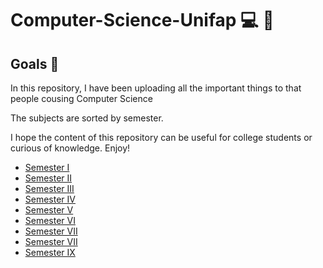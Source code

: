 # Computer-Science-Unifap 💻 💾

## Goals 🏁

In this repository, I have been uploading all the important things to that people cousing Computer Science

The subjects are sorted by semester.

I hope the content of this repository can be useful for college students or curious of knowledge.
Enjoy!

* [Semester I](https://github.com/gabrielfelipeassuncaodesouza/Computer-Science-Unifap/tree/main/SemI)
* [Semester II](#)
* [Semester III](#)
* [Semester IV](#)
* [Semester V](#)
* [Semester VI](#)
* [Semester VII](#)
* [Semester VII](#)
* [Semester IX](#)

